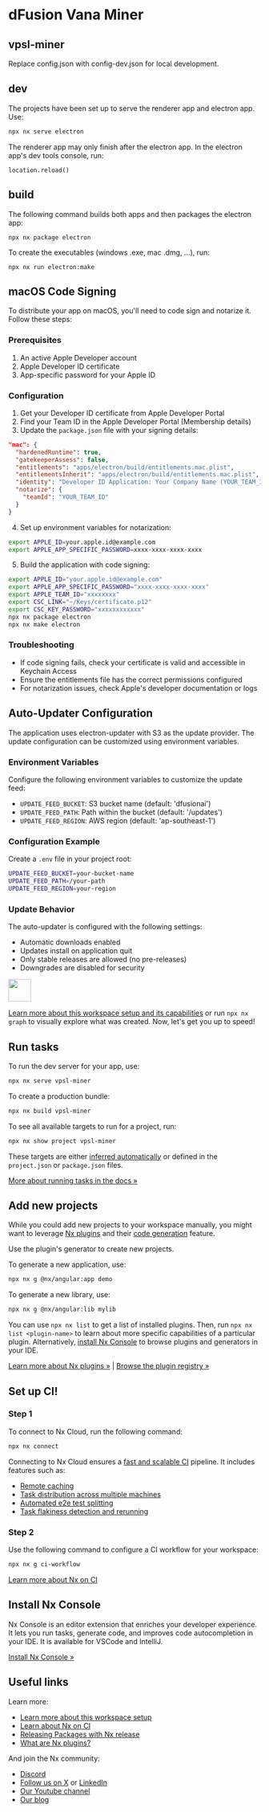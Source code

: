 # dFusion Vana Miner

## vpsl-miner

Replace config.json with config-dev.json for local development.

## dev

The projects have been set up to serve the renderer app and electron app. Use:

```sh
npx nx serve electron
```

The renderer app may only finish after the electron app. In the electron app's dev tools console, run:

```
location.reload()
```

## build

The following command builds both apps and then packages the electron app:

```
npx nx package electron
```

To create the executables (windows .exe, mac .dmg, ...), run:

```
npx nx run electron:make
```

## macOS Code Signing

To distribute your app on macOS, you'll need to code sign and notarize it. Follow these steps:

### Prerequisites

1. An active Apple Developer account
2. Apple Developer ID certificate
3. App-specific password for your Apple ID

### Configuration

1. Get your Developer ID certificate from Apple Developer Portal
2. Find your Team ID in the Apple Developer Portal (Membership details)
3. Update the `package.json` file with your signing details:

```json
"mac": {
  "hardenedRuntime": true,
  "gatekeeperAssess": false,
  "entitlements": "apps/electron/build/entitlements.mac.plist",
  "entitlementsInherit": "apps/electron/build/entitlements.mac.plist",
  "identity": "Developer ID Application: Your Company Name (YOUR_TEAM_ID)",
  "notarize": {
    "teamId": "YOUR_TEAM_ID"
  }
}
```

4. Set up environment variables for notarization:

```sh
export APPLE_ID=your.apple.id@example.com
export APPLE_APP_SPECIFIC_PASSWORD=xxxx-xxxx-xxxx-xxxx
```

5. Build the application with code signing:

```sh
export APPLE_ID="your.apple.id@example.com"
export APPLE_APP_SPECIFIC_PASSWORD="xxxx-xxxx-xxxx-xxxx"
export APPLE_TEAM_ID="xxxxxxxx"
export CSC_LINK="~/Keys/certificate.p12"
export CSC_KEY_PASSWORD="xxxxxxxxxxxx"
npx nx package electron
npx nx make electron
```

### Troubleshooting

- If code signing fails, check your certificate is valid and accessible in Keychain Access
- Ensure the entitlements file has the correct permissions configured
- For notarization issues, check Apple's developer documentation or logs

## Auto-Updater Configuration

The application uses electron-updater with S3 as the update provider. The update configuration can be customized using environment variables.

### Environment Variables

Configure the following environment variables to customize the update feed:

- `UPDATE_FEED_BUCKET`: S3 bucket name (default: 'dfusionai')
- `UPDATE_FEED_PATH`: Path within the bucket (default: '/updates')
- `UPDATE_FEED_REGION`: AWS region (default: 'ap-southeast-1')

### Configuration Example

Create a `.env` file in your project root:

```sh
UPDATE_FEED_BUCKET=your-bucket-name
UPDATE_FEED_PATH=/your-path
UPDATE_FEED_REGION=your-region
```

### Update Behavior

The auto-updater is configured with the following settings:
- Automatic downloads enabled
- Updates install on application quit
- Only stable releases are allowed (no pre-releases)
- Downgrades are disabled for security

<a alt="Nx logo" href="https://nx.dev" target="_blank" rel="noreferrer"><img src="https://raw.githubusercontent.com/nrwl/nx/master/images/nx-logo.png" width="45"></a>

[Learn more about this workspace setup and its capabilities](https://nx.dev/getting-started/tutorials/angular-monorepo-tutorial?utm_source=nx_project&amp;utm_medium=readme&amp;utm_campaign=nx_projects) or run `npx nx graph` to visually explore what was created. Now, let's get you up to speed!

## Run tasks

To run the dev server for your app, use:

```sh
npx nx serve vpsl-miner
```

To create a production bundle:

```sh
npx nx build vpsl-miner
```

To see all available targets to run for a project, run:

```sh
npx nx show project vpsl-miner
```

These targets are either [inferred automatically](https://nx.dev/concepts/inferred-tasks?utm_source=nx_project&utm_medium=readme&utm_campaign=nx_projects) or defined in the `project.json` or `package.json` files.

[More about running tasks in the docs &raquo;](https://nx.dev/features/run-tasks?utm_source=nx_project&utm_medium=readme&utm_campaign=nx_projects)


## Add new projects

While you could add new projects to your workspace manually, you might want to leverage [Nx plugins](https://nx.dev/concepts/nx-plugins?utm_source=nx_project&utm_medium=readme&utm_campaign=nx_projects) and their [code generation](https://nx.dev/features/generate-code?utm_source=nx_project&utm_medium=readme&utm_campaign=nx_projects) feature.

Use the plugin's generator to create new projects.

To generate a new application, use:

```sh
npx nx g @nx/angular:app demo
```

To generate a new library, use:

```sh
npx nx g @nx/angular:lib mylib
```

You can use `npx nx list` to get a list of installed plugins. Then, run `npx nx list <plugin-name>` to learn about more specific capabilities of a particular plugin. Alternatively, [install Nx Console](https://nx.dev/getting-started/editor-setup?utm_source=nx_project&utm_medium=readme&utm_campaign=nx_projects) to browse plugins and generators in your IDE.

[Learn more about Nx plugins &raquo;](https://nx.dev/concepts/nx-plugins?utm_source=nx_project&utm_medium=readme&utm_campaign=nx_projects) | [Browse the plugin registry &raquo;](https://nx.dev/plugin-registry?utm_source=nx_project&utm_medium=readme&utm_campaign=nx_projects)

## Set up CI!

### Step 1

To connect to Nx Cloud, run the following command:

```sh
npx nx connect
```

Connecting to Nx Cloud ensures a [fast and scalable CI](https://nx.dev/ci/intro/why-nx-cloud?utm_source=nx_project&utm_medium=readme&utm_campaign=nx_projects) pipeline. It includes features such as:

- [Remote caching](https://nx.dev/ci/features/remote-cache?utm_source=nx_project&utm_medium=readme&utm_campaign=nx_projects)
- [Task distribution across multiple machines](https://nx.dev/ci/features/distribute-task-execution?utm_source=nx_project&utm_medium=readme&utm_campaign=nx_projects)
- [Automated e2e test splitting](https://nx.dev/ci/features/split-e2e-tasks?utm_source=nx_project&utm_medium=readme&utm_campaign=nx_projects)
- [Task flakiness detection and rerunning](https://nx.dev/ci/features/flaky-tasks?utm_source=nx_project&utm_medium=readme&utm_campaign=nx_projects)

### Step 2

Use the following command to configure a CI workflow for your workspace:

```sh
npx nx g ci-workflow
```

[Learn more about Nx on CI](https://nx.dev/ci/intro/ci-with-nx#ready-get-started-with-your-provider?utm_source=nx_project&utm_medium=readme&utm_campaign=nx_projects)

## Install Nx Console

Nx Console is an editor extension that enriches your developer experience. It lets you run tasks, generate code, and improves code autocompletion in your IDE. It is available for VSCode and IntelliJ.

[Install Nx Console &raquo;](https://nx.dev/getting-started/editor-setup?utm_source=nx_project&utm_medium=readme&utm_campaign=nx_projects)

## Useful links

Learn more:

- [Learn more about this workspace setup](https://nx.dev/getting-started/tutorials/angular-monorepo-tutorial?utm_source=nx_project&amp;utm_medium=readme&amp;utm_campaign=nx_projects)
- [Learn about Nx on CI](https://nx.dev/ci/intro/ci-with-nx?utm_source=nx_project&utm_medium=readme&utm_campaign=nx_projects)
- [Releasing Packages with Nx release](https://nx.dev/features/manage-releases?utm_source=nx_project&utm_medium=readme&utm_campaign=nx_projects)
- [What are Nx plugins?](https://nx.dev/concepts/nx-plugins?utm_source=nx_project&utm_medium=readme&utm_campaign=nx_projects)

And join the Nx community:
- [Discord](https://go.nx.dev/community)
- [Follow us on X](https://twitter.com/nxdevtools) or [LinkedIn](https://www.linkedin.com/company/nrwl)
- [Our Youtube channel](https://www.youtube.com/@nxdevtools)
- [Our blog](https://nx.dev/blog?utm_source=nx_project&utm_medium=readme&utm_campaign=nx_projects)
